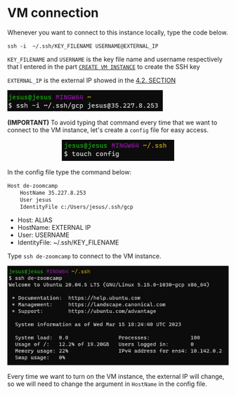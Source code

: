 # VM connection

<p align="justify">
Whenever you want to connect to this instance locally, type the code below. 
</p>

    ssh -i  ~/.ssh/KEY_FILENAME USERNAME@EXTERNAL_IP

<code>KEY_FILENAME</code> and <code>USERNAME</code> is the key file name and username respectively that I entered in the part [`CREATE VM INSTANCE`](./create_vm_instance.md) to create the SSH key

<code>EXTERNAL_IP</code> is the external IP showed in the [4.2. SECTION](#42-creating-a-vm-on-google-compute-engine)

<p align="left">
  <img src="images\ssh_i.png">
</p>

**(IMPORTANT)** To avoid typing that command every time that we want to connect to the VM instance, let's create a <code>config</code> file for easy access.

<p align="center">
  <img src="images\touch_config.png">
</p>

In the config file type the command below:

    Host de-zoomcamp
        HostName 35.227.8.253
        User jesus
        IdentityFile c:/Users/jesus/.ssh/gcp


- Host: ALIAS
- HostName: EXTERNAL IP
- User: USERNAME
- IdentityFile: ~/.ssh/KEY_FILENAME


Type <code>ssh de-zoomcamp</code> to connect to the VM instance. 

<p align="center">
  <img src="images\ssh_de_zoomcamp.png">
</p>

Every time we want to turn on the VM instance, the external IP will change, so we will need to change the argument in <code>HostName</code> in the config file.









